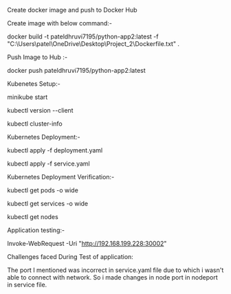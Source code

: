 Create docker image  and push to Docker Hub 

Create image with below command:- 

docker build -t pateldhruvi7195/python-app2:latest -f "C:\Users\patel\OneDrive\Desktop\Project_2\Dockerfile.txt" .

Push Image to Hub :-

docker push pateldhruvi7195/python-app2:latest

Kubenetes Setup:-

minikube start

kubectl version --client

kubectl cluster-info

Kubernetes Deployment:-

kubectl apply -f deployment.yaml

kubectl apply -f service.yaml

Kubernetes Deployment Verification:-

kubectl get pods -o wide

kubectl get services -o wide

kubectl get nodes

Application testing:-

 Invoke-WebRequest -Uri "http://192.168.199.228:30002"


Challenges faced During Test of application:

The port I mentioned was incorrect in service.yaml file due to which i wasn't able to connect with network. So i made changes in node port in nodeport in service file. 
